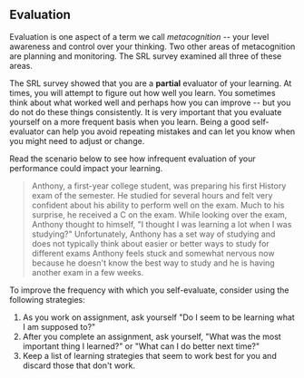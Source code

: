 ## Evaluation

Evaluation is one aspect of a term we call *metacognition* -- your level awareness and control over your thinking. Two other areas of metacognition are planning and monitoring. The SRL survey examined all three of these areas.

The SRL survey showed that you are a **partial** evaluator of your learning. At times, you will attempt to figure out how well you learn. You sometimes think about what worked well and perhaps how you can improve -- but you do not do these things consistently. It is very important that you evaluate yourself on a more frequent basis when you learn.  Being a good self-evaluator can help you avoid repeating mistakes and can let you know when you might need to adjust or change.

Read the scenario below to see how infrequent evaluation of your performance could impact your learning.

> Anthony, a first-year college student, was preparing his first History exam of the semester. He studied for several hours and felt very confident about his ability to perform well on the exam. Much to his surprise, he received a C on the exam. While looking over the exam, Anthony thought to himself, "I thought I was learning a lot when I was studying?" Unfortunately, Anthony has a set way of studying and does not typically think about easier or better ways to study for different exams Anthony feels stuck and somewhat nervous now because he doesn't know the best way to study and he is having another exam in a few weeks.

To improve the frequency with which you self-evaluate, consider using the following strategies:

1.	As you work on assignment, ask yourself "Do I seem to be learning what I am supposed to?"
2.	After you complete an assignment, ask yourself, "What was the most important thing I learned?" or "What can I do better next time?"
3.	Keep a list of learning strategies that seem to work best for you and discard those that don't work. 
